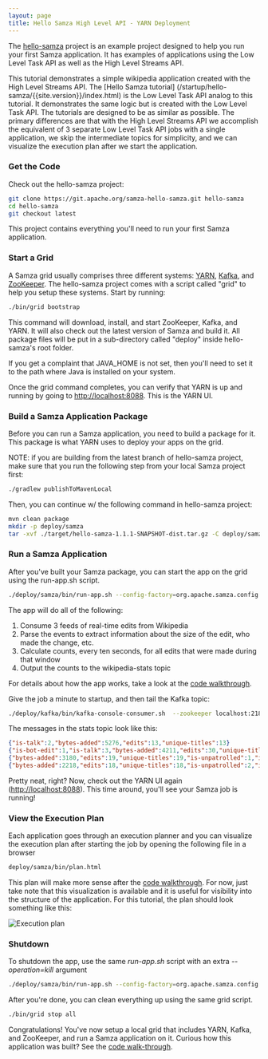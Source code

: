 ```yaml
---
layout: page
title: Hello Samza High Level API - YARN Deployment
---
```

<!--
   Licensed to the Apache Software Foundation (ASF) under one or more
   contributor license agreements.  See the NOTICE file distributed with
   this work for additional information regarding copyright ownership.
   The ASF licenses this file to You under the Apache License, Version 2.0
   (the "License"); you may not use this file except in compliance with
   the License.  You may obtain a copy of the License at

       http://www.apache.org/licenses/LICENSE-2.0

   Unless required by applicable law or agreed to in writing, software
   distributed under the License is distributed on an "AS IS" BASIS,
   WITHOUT WARRANTIES OR CONDITIONS OF ANY KIND, either express or implied.
   See the License for the specific language governing permissions and
   limitations under the License.
-->
The [hello-samza](https://github.com/apache/samza-hello-samza) project is an example project designed to help you run your first Samza application. It has examples of applications using the Low Level Task API as well as the High Level Streams API.

This tutorial demonstrates a simple wikipedia application created with the High Level Streams API. The [Hello Samza tutorial] (/startup/hello-samza/{{site.version}}/index.html) is the Low Level Task API analog to this tutorial. It demonstrates the same logic but is created with the Low Level Task API. The tutorials are designed to be as similar as possible. The primary differences are that with the High Level Streams API we accomplish the equivalent of 3 separate Low Level Task API jobs with a single application, we skip the intermediate topics for simplicity, and we can visualize the execution plan after we start the application.

### Get the Code

Check out the hello-samza project:

```bash
git clone https://git.apache.org/samza-hello-samza.git hello-samza
cd hello-samza
git checkout latest
```

This project contains everything you'll need to run your first Samza application.

### Start a Grid

A Samza grid usually comprises three different systems: [YARN](http://hadoop.apache.org/docs/current/hadoop-yarn/hadoop-yarn-site/YARN.html), [Kafka](http://kafka.apache.org/), and [ZooKeeper](http://zookeeper.apache.org/). The hello-samza project comes with a script called "grid" to help you setup these systems. Start by running:

```bash
./bin/grid bootstrap
```

This command will download, install, and start ZooKeeper, Kafka, and YARN. It will also check out the latest version of Samza and build it. All package files will be put in a sub-directory called "deploy" inside hello-samza's root folder.

If you get a complaint that JAVA_HOME is not set, then you'll need to set it to the path where Java is installed on your system.

Once the grid command completes, you can verify that YARN is up and running by going to [http://localhost:8088](http://localhost:8088). This is the YARN UI.

### Build a Samza Application Package

Before you can run a Samza application, you need to build a package for it. This package is what YARN uses to deploy your apps on the grid.

NOTE: if you are building from the latest branch of hello-samza project, make sure that you run the following step from your local Samza project first:

```bash
./gradlew publishToMavenLocal
```

Then, you can continue w/ the following command in hello-samza project:

```bash
mvn clean package
mkdir -p deploy/samza
tar -xvf ./target/hello-samza-1.1.1-SNAPSHOT-dist.tar.gz -C deploy/samza
```

### Run a Samza Application

After you've built your Samza package, you can start the app on the grid using the run-app.sh script.

```bash
./deploy/samza/bin/run-app.sh --config-factory=org.apache.samza.config.factories.PropertiesConfigFactory --config-path=file://$PWD/deploy/samza/config/wikipedia-application.properties
```

The app will do all of the following:

1. Consume 3 feeds of real-time edits from Wikipedia
3. Parse the events to extract information about the size of the edit, who made the change, etc.
4. Calculate counts, every ten seconds, for all edits that were made during that window 
5. Output the counts to the wikipedia-stats topic

For details about how the app works, take a look at the [code walkthrough](hello-samza-high-level-code.html).

Give the job a minute to startup, and then tail the Kafka topic:

```bash
./deploy/kafka/bin/kafka-console-consumer.sh  --zookeeper localhost:2181 --topic wikipedia-stats
```

The messages in the stats topic look like this:

```json
{"is-talk":2,"bytes-added":5276,"edits":13,"unique-titles":13}
{"is-bot-edit":1,"is-talk":3,"bytes-added":4211,"edits":30,"unique-titles":30,"is-unpatrolled":1,"is-new":2,"is-minor":7}
{"bytes-added":3180,"edits":19,"unique-titles":19,"is-unpatrolled":1,"is-new":1,"is-minor":3}
{"bytes-added":2218,"edits":18,"unique-titles":18,"is-unpatrolled":2,"is-new":2,"is-minor":3}
```

Pretty neat, right? Now, check out the YARN UI again ([http://localhost:8088](http://localhost:8088)). This time around, you'll see your Samza job is running!

### View the Execution Plan
Each application goes through an execution planner and you can visualize the execution plan after starting the job by opening the following file in a browser
```bash
deploy/samza/bin/plan.html
```

This plan will make more sense after the [code walkthrough](hello-samza-high-level-code.html). For now, just take note that this visualization is available and it is useful for visibility into the structure of the application. For this tutorial, the plan should look something like this:

<img src="/img/{{site.version}}/learn/tutorials/hello-samza-high-level/wikipedia-execution-plan.png" alt="Execution plan" style="max-width: 100%; height: auto;" onclick="window.open(this.src)"/>


### Shutdown

To shutdown the app, use the same _run-app.sh_ script with an extra _--operation=kill_ argument
```bash
./deploy/samza/bin/run-app.sh --config-factory=org.apache.samza.config.factories.PropertiesConfigFactory --config-path=file://$PWD/deploy/samza/config/wikipedia-application.properties --operation=kill
```

After you're done, you can clean everything up using the same grid script.

```bash
./bin/grid stop all
```

Congratulations! You've now setup a local grid that includes YARN, Kafka, and ZooKeeper, and run a Samza application on it. Curious how this application was built? See the [code walk-through](hello-samza-high-level-code.html).
